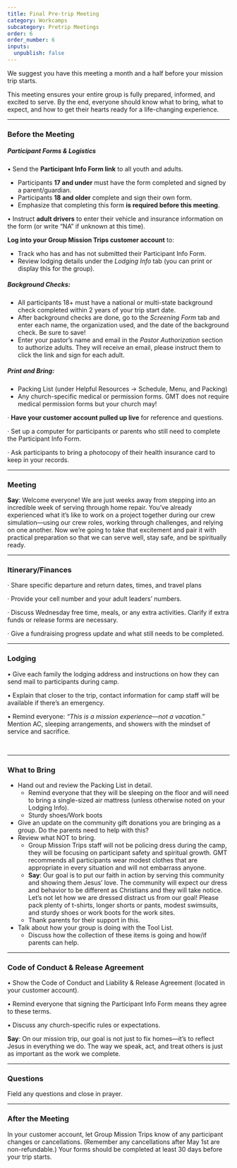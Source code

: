 ```yaml
---
title: Final Pre-trip Meeting
category: Workcamps
subcategory: Pretrip Meetings
order: 6
order_number: 6
inputs:
  unpublish: false
---
```

We suggest you have this meeting a month and a half before your mission trip starts.

This meeting ensures your entire group is fully prepared, informed, and excited to serve. By the end, everyone should know what to bring, what to expect, and how to get their hearts ready for a life-changing experience.

---

### **Before the Meeting**

##### **Participant Forms & Logistics**

• Send the **Participant Info Form link** to all youth and adults.

* Participants **17 and under** must have the form completed and signed by a parent/guardian.
* Participants **18 and older** complete and sign their own form.
* Emphasize that completing this form **is required before this meeting**.

• Instruct **adult drivers** to enter their vehicle and insurance information on the form (or write “NA” if unknown at this time).

**Log into your Group Mission Trips customer account** to:

* Track who has and has not submitted their Participant Info Form.
* Review lodging details under the *Lodging Info* tab (you can print or display this for the group).

##### **Background Checks:**

* All participants 18+ must have a national or multi-state background check completed within 2 years of your trip start date.
* After background checks are done, go to the *Screening Form* tab and enter each name, the organization used, and the date of the background check. Be sure to save!
* Enter your pastor’s name and email in the *Pastor Authorization* section to authorize adults. They will receive an email, please instruct them to click the link and sign for each adult.

##### **Print and Bring:**

* Packing List (under Helpful Resources → Schedule, Menu, and Packing)
* Any church-specific medical or permission forms. GMT does not require medical permission forms but your church may!

· **Have your customer account pulled up live** for reference and questions.

· Set up a computer for participants or parents who still need to complete the Participant Info Form.

· Ask participants to bring a photocopy of their health insurance card to keep in your records.

---

### **Meeting**

**Say**: Welcome everyone! We are just weeks away from stepping into an incredible week of serving through home repair. You’ve already experienced what it’s like to work on a project together during our crew simulation—using our crew roles, working through challenges, and relying on one another. Now we’re going to take that excitement and pair it with practical preparation so that we can serve well, stay safe, and be spiritually ready.

---

### **Itinerary/Finances**

· Share specific departure and return dates, times, and travel plans

· Provide your cell number and your adult leaders’ numbers.

· Discuss Wednesday free time, meals, or any extra activities. Clarify if extra funds or release forms are necessary.

· Give a fundraising progress update and what still needs to be completed.

---

### **Lodging**

• Give each family the lodging address and instructions on how they can send mail to participants during camp.

• Explain that closer to the trip, contact information for camp staff will be available if there’s an emergency.

• Remind everyone: *“This is a mission experience—not a vacation.”* Mention AC, sleeping arrangements, and showers with the mindset of service and sacrifice.

&nbsp;

---

### **What to Bring**

* Hand out and review the Packing List in detail.
  * Remind everyone that they will be sleeping on the floor and will need to bring a single-sized air mattress (unless otherwise noted on your Lodging Info).
  * Sturdy shoes/Work boots
* Give an update on the community gift donations you are bringing as a group. Do the parents need to help with this?
* Review what NOT to bring.
  * Group Mission Trips staff will not be policing dress during the camp, they will be focusing on participant safety and spiritual growth. GMT recommends all participants wear modest clothes that are appropriate in every situation and will not embarrass anyone.
  * **Say**: Our goal is to put our faith in action by serving this community and showing them Jesus’ love. The community will expect our dress and behavior to be different as Christians and they will take notice. Let’s not let how we are dressed distract us from our goal! Please pack plenty of t-shirts, longer shorts or pants, modest swimsuits, and sturdy shoes or work boots for the work sites.
  * Thank parents for their support in this.
* Talk about how your group is doing with the Tool List.
  * Discuss how the collection of these items is going and how/if parents can help.

---

### **Code of Conduct & Release Agreement**

• Show the Code of Conduct and Liability & Release Agreement (located in your customer account).

• Remind everyone that signing the Participant Info Form means they agree to these terms.

• Discuss any church-specific rules or expectations.

**Say**: On our mission trip, our goal is not just to fix homes—it’s to reflect Jesus in everything we do. The way we speak, act, and treat others is just as important as the work we complete.

---

### **Questions**

Field any questions and close in prayer.

---

### **After the Meeting**

In your customer account, let Group Mission Trips know of any participant changes or cancellations. (Remember any cancellations after May 1st are non-refundable.) Your forms should be completed at least 30 days before your trip starts.

&nbsp;